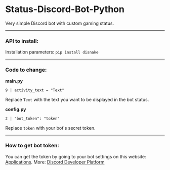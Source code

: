 # Status-Discord-Bot-Python
Very simple Discord bot with custom gaming status.
<hr>
<h3>API to install:</h3>

Installation parameters: `pip install disnake`
<hr>
<h3>Code to change:</h3>
<b>main.py</b>

```
9 | activity_text = "Text"
```
Replace `Text` with the text you want to be displayed in the bot status.

<b>config.py</b>
```
2 | "bot_token": "token"
```
Replace `token` with your bot's secret token.
<hr>
<h3>How to get bot token:</h3>

You can get the token by going to your bot settings on this website: [Applications](https://discord.com/developers/applications).
More: [Discord Developer Platform](https://discord.com/developers/docs/intro)
